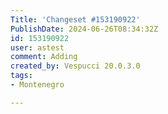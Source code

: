 ```yaml
---
Title: 'Changeset #153190922'
PublishDate: 2024-06-26T08:34:32Z
id: 153190922
user: astest
comment: Adding
created_by: Vespucci 20.0.3.0
tags:
- Montenegro

---
```

